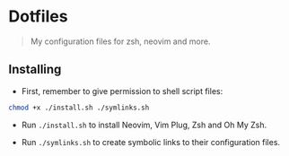 # Dotfiles

> My configuration files for zsh, neovim and more.
## Installing

- First, remember to give permission to shell script files:

```bash
chmod +x ./install.sh ./symlinks.sh
```

- Run `./install.sh` to install Neovim, Vim Plug, Zsh and Oh My Zsh.

- Run `./symlinks.sh` to create symbolic links to their configuration files.